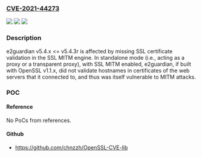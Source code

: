 ### [CVE-2021-44273](https://cve.mitre.org/cgi-bin/cvename.cgi?name=CVE-2021-44273)
![](https://img.shields.io/static/v1?label=Product&message=n%2Fa&color=blue)
![](https://img.shields.io/static/v1?label=Version&message=n%2Fa&color=blue)
![](https://img.shields.io/static/v1?label=Vulnerability&message=n%2Fa&color=brighgreen)

### Description

e2guardian v5.4.x <= v5.4.3r is affected by missing SSL certificate validation in the SSL MITM engine. In standalone mode (i.e., acting as a proxy or a transparent proxy), with SSL MITM enabled, e2guardian, if built with OpenSSL v1.1.x, did not validate hostnames in certificates of the web servers that it connected to, and thus was itself vulnerable to MITM attacks.

### POC

#### Reference
No PoCs from references.

#### Github
- https://github.com/chnzzh/OpenSSL-CVE-lib

